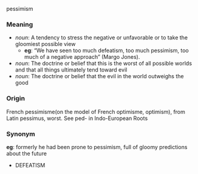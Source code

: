pessimism
### Meaning
+ _noun_: A tendency to stress the negative or unfavorable or to take the gloomiest possible view
    + __eg__: “We have seen too much defeatism, too much pessimism, too much of a negative approach” (Margo Jones).
+ _noun_: The doctrine or belief that this is the worst of all possible worlds and that all things ultimately tend toward evil
+ _noun_: The doctrine or belief that the evil in the world outweighs the good

### Origin

French pessimisme(on the model of French optimisme, optimism), from Latin pessimus, worst. See ped- in Indo-European Roots

### Synonym

__eg__: formerly he had been prone to pessimism, full of gloomy predictions about the future

+ DEFEATISM


